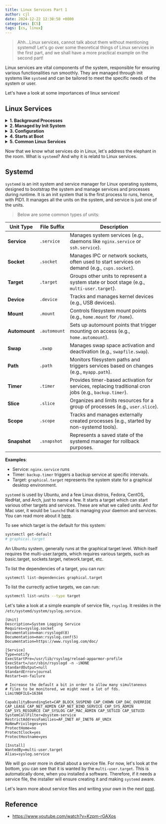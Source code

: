 ```yaml
---
title: Linux Services Part 1
author: cjl
date: 2024-12-22 12:38:58 +0800
categories: [CS]
tags: [cs, linux]
---
```


> Ahh...Linux services, cannot talk about them without mentioning systemd!
> Let's go over some theoretical things of Linux services in the first part,
> and we shall have a more practical example on the second part!

Linux services are vital components of the system,
responsible for ensuring various functionalities run smoothly.
They are managed through init systems like `systemd` and can be tailored
to meet the specific needs of the system or user.


Let's have a look at some importances of linux services!

## Linux Services

<details>
  <summary>
    <strong>
      1. Background Processes
    </strong>
  </summary>
<ul>
  <li>
    Services typically run in the background, meaning they do not
    interact with the user directly through the terminal of GUI.
  </li>
  <li>
    They are often referred to as <em>daemons</em> and typically have names
    ending with a <code>d</code>, e.g. <code>sshd</code>,
    <code>systemd</code>, <code>httpd</code>.
  </li>
</ul>
</details>

<details>
  <summary>
    <strong>
      2. Managed by Init System
    </strong>
  </summary>
<ul>
  <li>
    Services are started, stopped and managed by an <em>init</em> system
    The most commmon init systems are:
    <ul>
      <li><strong>systemd</strong>: The most widely used on modern Linux distributions.</li>
      <li><strong>SysVinit</strong>: Used in older Linux systems</li>
      <li><strong>Upstart</strong>: An older init system, primarily used by Ubuntu in the past.</li>
    </ul>
  </li>
  <li>
    The <code>systemctl</code> command is used to manage services in <code>systemd</code>
  </li>
</ul>
</details>

<details>
  <summary>
    <strong>
      3. Configuration
    </strong>
  </summary>
<ul>
  <li>
    Services are configured through files stored in locations such as
    <ul>
      <li><code>/etc/systemd/system/</code>: highest priority.</li>
      <li><code>/run/systemd/system/</code></li>
      <li><code>/lib/systemd/system/</code>: lowest priority.</li>
    </ul>
  </li>
</ul>
</details>

<details>
  <summary>
    <strong>
      4. Starts at Boot
    </strong>
  </summary>
<ul>
  <li>
    Some services are enabled to start automatically when the system boots.
    For example, a web server like `nginx` can be configured to start
    every time the system is restarted.
  </li>
</ul>
</details>

<details>
  <summary>
    <strong>
      5. Common Linux Services
    </strong>
  </summary>
<ul>
  <li>
    <strong>
      System Services:
    </strong>
    <ul>
      <li><strong>networkd</strong>: manages network configurations and connectivity.</li>
      <li><strong>systemd-journald</strong>: handles logging and journal services, capturing system logs and events.</li>
      <li><strong>cron</strong>: schedules and executes recurring tasks or scripts at specified times.</li>
      <li><strong>dbus</strong>: facilitates communication between system processes and application through a messages bus.</li>
    </ul>
  </li>
  <li>
    <strong>
      Network Services:
    </strong>
    <ul>
      <li><strong>sshd</strong>: SSH server.</li>
      <li><strong>nginx</strong>: web server.</li>
      <li><strong>dnsmasq</strong>: DNS.</li>
    </ul>
  </li>
  <li>
    <strong>
      Application Services:
    </strong>
    <ul>
      <li><strong>mysql</strong>: database server.</li>
      <li><strong>mariadb</strong>: database server.</li>
      <li><strong>docker</strong>: virtual environment.</li>
    </ul>
  </li>
  <li>
    <strong>
      Hardware Services:
    </strong>
    <ul>
      <li><strong>cups</strong>: for printing.</li>
      <li><strong>bluetooth</strong>: for bluetooth devices.</li>
    </ul>
  </li>
</ul>
</details>


Now that we know what services do in Linux, let's address the elephant in the
room. What is `systemd`? And why it is relatd to Linux services.

## Systemd

`systemd` is an init system and service manager for Linux operating systems,
designed to bootstrap the system and manage services and processes during runtime.
It is an init system that is the first process to runs, hence, with PID1.
It manages all the units on the system, and service is just one of the units.

> Below are some common types of units:

Unit Type | File Suffix | Description
--- | --- | ---
**Service** | `.service` | Manages system services (e.g., daemons like `nginx.service` or `ssh.service`).
**Socket** | `.socket` | Manages IPC or network sockets, often used to start services on demand (e.g., `cups.socket`).
**Target** | `.target` | Groups other units to represent a system state or boot stage (e.g., `multi-user.target`).
**Device** | `.device` | Tracks and manages kernel devices (e.g., USB devices).
**Mount** | `.mount` | Controls filesystem mount points (e.g., `home.mount` for `/home`).
**Automount** | `.automount` | Sets up automount points that trigger mounting on access (e.g., `home.automount`).
**Swap** | `.swap` | Manages swap space activation and deactivation (e.g., `swapfile.swap`).
**Path** | `.path` | Monitors filesystem paths and triggers services based on changes (e.g., `myapp.path`).
**Timer** | `.timer` | Provides timer-based activation for services, replacing traditional cron jobs (e.g., `backup.timer`).
**Slice** | `.slice` | Organizes and limits resources for a group of processes (e.g., `user.slice`).
**Scope** | `.scope` | Tracks and manages externally created processes (e.g., started by non-systemd tools).
**Snapshot** | `.snapshot` | Represents a saved state of the systemd manager for rollback purposes.

**Examples**:
- Service: `nginx.service` runs 
- Timer: `backup.timer` triggers a backup service at specific intervals.
- Target: `graphical.target` represents the system state for a graphical desktop environment.

`systemd` is used by Ubuntu, and a few Linux distros,
Fedora, CentOS, RedHat, and Arch, just to name a few.
It starts a target which can start various other targets and services.
These are what we called units.
And for Mac user, it would be `launchd` that is managing your daemon and services.
You can read more about it [here](https://developer.apple.com/library/archive/documentation/MacOSX/Conceptual/BPSystemStartup/Chapters/CreatingLaunchdJobs.html).


To see which target is the default for this system:
```bash
systemctl get-default
# graphical.target
```

An Ubuntu system, generally runs at the graphical target level.
Which itself requires the multi-user.targets, which requires various targets,
such as basic.target, sockets.target, network.target, etc.

To list the dependencies of a target, you can run:
```bash
systemctl list-dependencies graphical.target
```

To list the currectly active targets, we can run:
```bash
systemctl list-units --type target
```

Let's take a look at a simple example of service file, `rsyslog`.
It resides in the `/etc/systemd/system/syslog.service`.

```systemd
[Unit]
Description=System Logging Service
Requires=syslog.socket
Documentation=man:rsyslogd(8)
Documentation=man:rsyslog.conf(5)
Documentation=https://www.rsyslog.com/doc/

[Service]
Type=notify
ExecStartPre=/usr/lib/rsyslog/reload-apparmor-profile
ExecStart=/usr/sbin/rsyslogd -n -iNONE
StandardOutput=null
StandardError=journal
Restart=on-failure

# Increase the default a bit in order to allow many simultaneous
# files to be monitored, we might need a lot of fds.
LimitNOFILE=16384

CapabilityBoundingSet=CAP_BLOCK_SUSPEND CAP_CHOWN CAP_DAC_OVERRIDE CAP_LEASE CAP_NET_ADMIN CAP_NET_BIND_SERVICE CAP_SYS_ADMIN CAP_SYS_RESOURCE CAP_SYSLOG CAP_MAC_ADMIN CAP_SETGID CAP_SETUID
SystemCallFilter=@system-service
RestrictAddressFamilies=AF_INET AF_INET6 AF_UNIX
NoNewPrivileges=yes
ProtectHome=no
ProtectClock=yes
ProtectHostname=yes

[Install]
WantedBy=multi-user.target
Alias=syslog.service
```

We will go over more in detail about a service file.
For now, let's look at the bottom, you can see that it is wanted
by the `multi-user.target`. This is automatically done, when you
installed a software. Therefore, if it needs a service file,
the installer will ensure creating it and making `systemd` aware.

Let's learn more about service files and writing your own in the next
[post](https://brucechanjianle.github.io/posts/cs-linux-services_part2/).

## Reference

- https://www.youtube.com/watch?v=Kzpm-rGAXos
